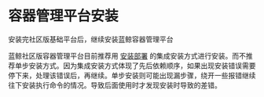 # 容器管理平台安装

安装完社区版基础平台后，继续安装蓝鲸容器管理平台

蓝鲸社区版容器管理平台目前推荐用 [安装部署](/增强包安装/部署安装/bcs_install.md) 的集成安装方式进行安装。而不推荐单步安装方式。因为集成安装方式体现了先后依赖顺序，如果出现安装错误需要停下来，处理该错误后，再继续。单步安装则可能出现漏步骤，绕开一些报错继续往下安装执行命令的情况。导致后面使用时才发现安装时导致的差错。
